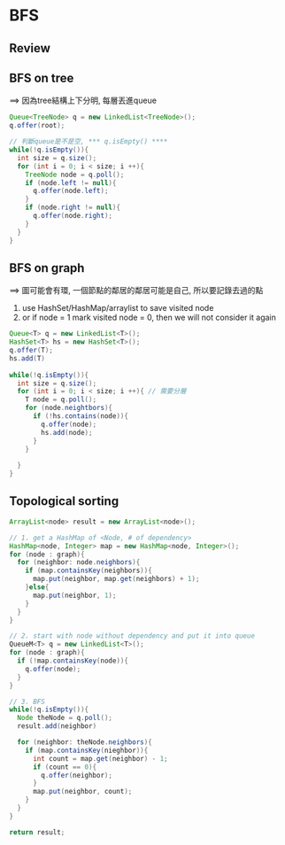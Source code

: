 # BFS
## Review

## BFS on tree
==> 因為tree結構上下分明, 每層丟進queue
``` java
Queue<TreeNode> q = new LinkedList<TreeNode>();
q.offer(root);

// 判斷queue是不是空, *** q.isEmpty() ****
while(!q.isEmpty()){
  int size = q.size();
  for (int i = 0; i < size; i ++){
    TreeNode node = q.poll();
    if (node.left != null){
      q.offer(node.left);
    }
    if (node.right != null){
      q.offer(node.right);
    }
  }
}
```

## BFS on graph
==> 圖可能會有環, 一個節點的鄰居的鄰居可能是自己, 所以要記錄去過的點 </br>
1. use HashSet/HashMap/arraylist to save visited node </br>
2. or if node = 1 mark visited node = 0, then we will not consider it again
```java
Queue<T> q = new LinkedList<T>();
HashSet<T> hs = new HashSet<T>();
q.offer(T);
hs.add(T)
  
while(!q.isEmpty()){
  int size = q.size();
  for (int i = 0; i < size; i ++){ // 需要分層
    T node = q.poll();
    for (node.neightbors){
      if (!hs.contains(node)){
        q.offer(node);
        hs.add(node);
      }
    }
    
  }
}

```

## Topological sorting
``` java
ArrayList<node> result = new ArrayList<node>();

// 1. get a HashMap of <Node, # of dependency>
HashMap<node, Integer> map = new HashMap<node, Integer>();
for (node : graph){
  for (neighbor: node.neighbors){
    if (map.containsKey(neighbors)){
      map.put(neighbor, map.get(neighbors) + 1);
    }else{
      map.put(neighbor, 1);    
    }
  }
}

// 2. start with node without dependency and put it into queue
QueueM<T> q = new LinkedList<T>();
for (node : graph){
  if (!map.containsKey(node)){
    q.offer(node);
  }
}

// 3. BFS
while(!q.isEmpty()){
  Node theNode = q.poll();
  result.add(neighbor)

  for (neighbor: theNode.neighbors){
    if (map.containsKey(nieghbor)){
      int count = map.get(neighbor) - 1;
      if (count == 0){
        q.offer(neighbor);
      }
      map.put(neighbor, count);
    }
  }
}

return result;
```


